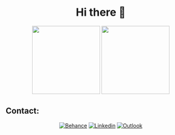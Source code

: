 
<h1 align="center">Hi there 👋</h1> 

<div align="center">
  <a href="https://github.com/savioandre">
   <img height="180em" src="https://github-readme-stats.vercel.app/api?username=savioandre&theme=tokyonight&show_icons=true"/></a> 
  <a href="https://github.com/savioandre?tab=repositories">
   <img height="180em" src="https://github-readme-stats.vercel.app/api/top-langs/?username=savioandre&layout=compact&langs_count=16&theme=tokyonight"/></a> 
 </div>
  
##
 <h2> Contact: </h2>
 
<div align="center">
 <a href="mailto:savioandre@outlook.pt"><img src="https://user-images.githubusercontent.com/81815495/118910547-054a7580-b8fb-11eb-851b-968de24187dc.png" alt="Behance"></a>
 <a href="https://linkedin.com/in/svioandr"><img src="https://user-images.githubusercontent.com/81815495/118910389-bef51680-b8fa-11eb-9815-edc3608fb0a1.png" alt="Linkedin"></a>
 <a href="https://www.behance.net/svioandr"><img src="https://user-images.githubusercontent.com/81815495/118910468-e0560280-b8fa-11eb-94f3-f9bf61677268.png" alt="Outlook"></a>
</div>  
